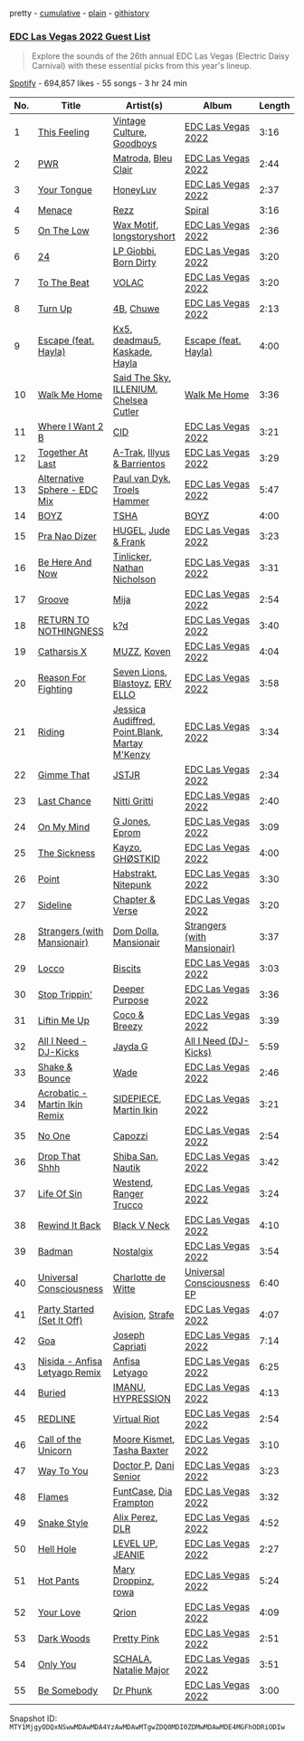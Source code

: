 pretty - [cumulative](/playlists/cumulative/37i9dQZF1DX3FNkD0kDpDV.md) - [plain](/playlists/plain/37i9dQZF1DX3FNkD0kDpDV) - [githistory](https://github.githistory.xyz/mackorone/spotify-playlist-archive/blob/main/playlists/plain/37i9dQZF1DX3FNkD0kDpDV)

### [EDC Las Vegas 2022 Guest List](https://open.spotify.com/playlist/37i9dQZF1DX3FNkD0kDpDV)

> Explore the sounds of the 26th annual EDC Las Vegas \(Electric Daisy Carnival\) with these essential picks from this year's lineup.

[Spotify](https://open.spotify.com/user/spotify) - 694,857 likes - 55 songs - 3 hr 24 min

| No. | Title | Artist(s) | Album | Length |
|---|---|---|---|---|
| 1 | [This Feeling](https://open.spotify.com/track/01c5BKqrUcV9PX6hIbcAr5) | [Vintage Culture](https://open.spotify.com/artist/28uJnu5EsrGml2tBd7y8ts), [Goodboys](https://open.spotify.com/artist/2nm38smINjms1LtczR0Cei) | [EDC Las Vegas 2022](https://open.spotify.com/album/22gZTr2ZQuaG5Ae73sJXau) | 3:16 |
| 2 | [PWR](https://open.spotify.com/track/3xkXmJ5wVC8hyC0dQpXNn1) | [Matroda](https://open.spotify.com/artist/45lcbTsX07JWzmTIjcdyBz), [Bleu Clair](https://open.spotify.com/artist/7kA4sEagpoNK91I7wr9tYr) | [EDC Las Vegas 2022](https://open.spotify.com/album/22gZTr2ZQuaG5Ae73sJXau) | 2:44 |
| 3 | [Your Tongue](https://open.spotify.com/track/2kesDKaApW5bbTaz9XXgFn) | [HoneyLuv](https://open.spotify.com/artist/1sl3gVNz3Nxd4poA8f76sl) | [EDC Las Vegas 2022](https://open.spotify.com/album/22gZTr2ZQuaG5Ae73sJXau) | 2:37 |
| 4 | [Menace](https://open.spotify.com/track/0sBAwzKnPSSi74NMbn9WKI) | [Rezz](https://open.spotify.com/artist/4aKdmOXdUKX07HVd3sGgzw) | [Spiral](https://open.spotify.com/album/4UgTdPzJTP0HZYlsEjZ1Co) | 3:16 |
| 5 | [On The Low](https://open.spotify.com/track/5C1aIvyvaTl4dMblgSE0WA) | [Wax Motif](https://open.spotify.com/artist/7zm3aSdmGiOkTt0aZFSO8R), [longstoryshort](https://open.spotify.com/artist/1ExbGBgD1r1eRfFlVyAWWl) | [EDC Las Vegas 2022](https://open.spotify.com/album/22gZTr2ZQuaG5Ae73sJXau) | 2:36 |
| 6 | [24](https://open.spotify.com/track/070ypG9kfYq1PpUISBESBw) | [LP Giobbi](https://open.spotify.com/artist/3oKnyRhYWzNsTiss5n4Z1J), [Born Dirty](https://open.spotify.com/artist/0qM78DOdgnNPpq2CpTNgU5) | [EDC Las Vegas 2022](https://open.spotify.com/album/22gZTr2ZQuaG5Ae73sJXau) | 3:20 |
| 7 | [To The Beat](https://open.spotify.com/track/4UeuPLtpS28LehpwuEJpf4) | [VOLAC](https://open.spotify.com/artist/4Nl6PVYLwbCFfr3UqQlFtE) | [EDC Las Vegas 2022](https://open.spotify.com/album/22gZTr2ZQuaG5Ae73sJXau) | 3:20 |
| 8 | [Turn Up](https://open.spotify.com/track/0MnzKivqKCbX62EhtbPFJj) | [4B](https://open.spotify.com/artist/0LIl9fjMPEZp8UDiL8Yuo4), [Chuwe](https://open.spotify.com/artist/7rJzxhgAkMeLK3jKJ8qKhn) | [EDC Las Vegas 2022](https://open.spotify.com/album/22gZTr2ZQuaG5Ae73sJXau) | 2:13 |
| 9 | [Escape \(feat\. Hayla\)](https://open.spotify.com/track/10oKSzRcwbZsog2uq2gb4b) | [Kx5](https://open.spotify.com/artist/2avRYQUWQpIkzJOEkf0MdY), [deadmau5](https://open.spotify.com/artist/2CIMQHirSU0MQqyYHq0eOx), [Kaskade](https://open.spotify.com/artist/6TQj5BFPooTa08A7pk8AQ1), [Hayla](https://open.spotify.com/artist/4yX6mpMyBGf9UfvBB8JJrc) | [Escape \(feat\. Hayla\)](https://open.spotify.com/album/1VvswDkZLX5hUgFW7F79GI) | 4:00 |
| 10 | [Walk Me Home](https://open.spotify.com/track/2qTtA6lgLLwfuYphfT4f8C) | [Said The Sky](https://open.spotify.com/artist/4LZ4De2MoO3lP6QaNCfvcu), [ILLENIUM](https://open.spotify.com/artist/45eNHdiiabvmbp4erw26rg), [Chelsea Cutler](https://open.spotify.com/artist/5JMLG56F1X5mFmWNmS0iAp) | [Walk Me Home](https://open.spotify.com/album/4lTOWYSn48zhJ7KeXEJva3) | 3:36 |
| 11 | [Where I Want 2 B](https://open.spotify.com/track/4vAUiSazY05OhAK8whiC8o) | [CID](https://open.spotify.com/artist/4FCzCS0KEgb0rgySWINItO) | [EDC Las Vegas 2022](https://open.spotify.com/album/22gZTr2ZQuaG5Ae73sJXau) | 3:21 |
| 12 | [Together At Last](https://open.spotify.com/track/0z3LM0EvPbh7VhBbg35Jba) | [A\-Trak](https://open.spotify.com/artist/3TaUSUXn41GixL7zbvrIDt), [Illyus & Barrientos](https://open.spotify.com/artist/6n5ccknvteaKfN4WA2qf3C) | [EDC Las Vegas 2022](https://open.spotify.com/album/22gZTr2ZQuaG5Ae73sJXau) | 3:29 |
| 13 | [Alternative Sphere \- EDC Mix](https://open.spotify.com/track/47SYKOsIp1OlXSJToEMnNB) | [Paul van Dyk](https://open.spotify.com/artist/7wU1naftD3lNq7rNsiDvOR), [Troels Hammer](https://open.spotify.com/artist/6BG79szH5N3AyYLbuEpelR) | [EDC Las Vegas 2022](https://open.spotify.com/album/22gZTr2ZQuaG5Ae73sJXau) | 5:47 |
| 14 | [BOYZ](https://open.spotify.com/track/5UnNCMFboucIF78lnp1jkR) | [TSHA](https://open.spotify.com/artist/2kLa7JZu4Ijdz1Gle2khZh) | [BOYZ](https://open.spotify.com/album/4tLBzhf9266srlw5qj6LnE) | 4:00 |
| 15 | [Pra Nao Dizer](https://open.spotify.com/track/2If9URu4QnSHLwDNnYNwXP) | [HUGEL](https://open.spotify.com/artist/5PlfkPxwCpRRWQJBxCa0By), [Jude & Frank](https://open.spotify.com/artist/7rUJV3QhhZJVRucw5BK09x) | [EDC Las Vegas 2022](https://open.spotify.com/album/22gZTr2ZQuaG5Ae73sJXau) | 3:23 |
| 16 | [Be Here And Now](https://open.spotify.com/track/3pv0BV1b1LWWDazjB887I7) | [Tinlicker](https://open.spotify.com/artist/5EmEZjq8eHEC6qFnT63Lza), [Nathan Nicholson](https://open.spotify.com/artist/4q8SjmBr5X7DUmVvrnNrsd) | [EDC Las Vegas 2022](https://open.spotify.com/album/22gZTr2ZQuaG5Ae73sJXau) | 3:31 |
| 17 | [Groove](https://open.spotify.com/track/2MrtFWfhNyCEwNUdyD5aq8) | [Mija](https://open.spotify.com/artist/1NpKmfDYMhw1KJIIUCsX4O) | [EDC Las Vegas 2022](https://open.spotify.com/album/22gZTr2ZQuaG5Ae73sJXau) | 2:54 |
| 18 | [RETURN TO NOTHINGNESS](https://open.spotify.com/track/6le42wyFT3VngstEv92z02) | [k?d](https://open.spotify.com/artist/714O3xvBNiclo82vxBn8Bf) | [EDC Las Vegas 2022](https://open.spotify.com/album/22gZTr2ZQuaG5Ae73sJXau) | 3:40 |
| 19 | [Catharsis X](https://open.spotify.com/track/1Ev39oBGwrkRsYKmIAsvcK) | [MUZZ](https://open.spotify.com/artist/4UNnRb4LN2hGtbtMfPzMhg), [Koven](https://open.spotify.com/artist/3UCbp6D1lvILlxRJT9LnFa) | [EDC Las Vegas 2022](https://open.spotify.com/album/22gZTr2ZQuaG5Ae73sJXau) | 4:04 |
| 20 | [Reason For Fighting](https://open.spotify.com/track/5b2asMklnhZCS27vezhozk) | [Seven Lions](https://open.spotify.com/artist/6fcTRFpz0yH79qSKfof7lp), [Blastoyz](https://open.spotify.com/artist/6WLP1sraOcF3Gaxp7xBa4p), [ERV ELLO](https://open.spotify.com/artist/6uCQQAHmh8iINfwg98z6zn) | [EDC Las Vegas 2022](https://open.spotify.com/album/22gZTr2ZQuaG5Ae73sJXau) | 3:58 |
| 21 | [Riding](https://open.spotify.com/track/424HKbYf9m7ONqAAVe15ZY) | [Jessica Audiffred](https://open.spotify.com/artist/4odLDriBk6oEZotzLPTSnD), [Point.Blank](https://open.spotify.com/artist/0kceiKJrP7AsW2rUPeAw3v), [Martay M'Kenzy](https://open.spotify.com/artist/0LVK3Io8yAwy9KLL0lyIHb) | [EDC Las Vegas 2022](https://open.spotify.com/album/22gZTr2ZQuaG5Ae73sJXau) | 3:34 |
| 22 | [Gimme That](https://open.spotify.com/track/6aNtnWqxCABzrYcuUOhkXx) | [JSTJR](https://open.spotify.com/artist/5SNvvu3C0tFHMXcih3NdiP) | [EDC Las Vegas 2022](https://open.spotify.com/album/22gZTr2ZQuaG5Ae73sJXau) | 2:34 |
| 23 | [Last Chance](https://open.spotify.com/track/7CAOwmDGWziGUV0z16Bag7) | [Nitti Gritti](https://open.spotify.com/artist/21AUdblPrTRzkvJn8FGrlk) | [EDC Las Vegas 2022](https://open.spotify.com/album/22gZTr2ZQuaG5Ae73sJXau) | 2:40 |
| 24 | [On My Mind](https://open.spotify.com/track/6ML0Go0mnQ6J86oKU6KFaN) | [G Jones](https://open.spotify.com/artist/0gXx2aQ2mfovDfqCw10MQC), [Eprom](https://open.spotify.com/artist/2c2X6dr1PHctH24BxNOjHi) | [EDC Las Vegas 2022](https://open.spotify.com/album/22gZTr2ZQuaG5Ae73sJXau) | 3:09 |
| 25 | [The Sickness](https://open.spotify.com/track/7qBAnMhoQq0KdJ9KA12A7R) | [Kayzo](https://open.spotify.com/artist/72iCiKwu6nu6Qq9emIwzYv), [GHØSTKID](https://open.spotify.com/artist/2ooWmQC4NQUQZ3z00mZQyK) | [EDC Las Vegas 2022](https://open.spotify.com/album/22gZTr2ZQuaG5Ae73sJXau) | 4:00 |
| 26 | [Point](https://open.spotify.com/track/7AUAbTXu4lgHHKPjQfRKps) | [Habstrakt](https://open.spotify.com/artist/1YYJxpOXYk1z1WtqdeLMkn), [Nitepunk](https://open.spotify.com/artist/6iPbI11utXY9CVhX6SPXEg) | [EDC Las Vegas 2022](https://open.spotify.com/album/22gZTr2ZQuaG5Ae73sJXau) | 3:30 |
| 27 | [Sideline](https://open.spotify.com/track/3fiQ5sXpqyBSIwE2G9EKPM) | [Chapter & Verse](https://open.spotify.com/artist/5yPVuutf3WAXUt1VqDaN1t) | [EDC Las Vegas 2022](https://open.spotify.com/album/22gZTr2ZQuaG5Ae73sJXau) | 3:20 |
| 28 | [Strangers \(with Mansionair\)](https://open.spotify.com/track/5nBqvq3hUl8n6HtKtwNphW) | [Dom Dolla](https://open.spotify.com/artist/205i7E8fNVfojowcQSfK9m), [Mansionair](https://open.spotify.com/artist/4qOzMSukiZoiSjPQw8Zs7s) | [Strangers \(with Mansionair\)](https://open.spotify.com/album/7n50hdKDAZWurnx43hDHhJ) | 3:37 |
| 29 | [Locco](https://open.spotify.com/track/7a003jjISZrI5dT784r69F) | [Biscits](https://open.spotify.com/artist/052B9SONfhoScw7dgYWw5o) | [EDC Las Vegas 2022](https://open.spotify.com/album/22gZTr2ZQuaG5Ae73sJXau) | 3:03 |
| 30 | [Stop Trippin'](https://open.spotify.com/track/78MHMSLxhR6oMYh0woRuAl) | [Deeper Purpose](https://open.spotify.com/artist/10Bo1ofGMWr6hFD7OM7W7r) | [EDC Las Vegas 2022](https://open.spotify.com/album/22gZTr2ZQuaG5Ae73sJXau) | 3:36 |
| 31 | [Liftin Me Up](https://open.spotify.com/track/7EyZnZ0fDgaYGd4oahf3sS) | [Coco & Breezy](https://open.spotify.com/artist/0Adbm5kzcPUxFybf9fhjgG) | [EDC Las Vegas 2022](https://open.spotify.com/album/22gZTr2ZQuaG5Ae73sJXau) | 3:39 |
| 32 | [All I Need \- DJ\-Kicks](https://open.spotify.com/track/7FAqwIV5IL80dMgMlu6WRZ) | [Jayda G](https://open.spotify.com/artist/3NKVm2Jedcf6ibJr6pMUVx) | [All I Need \(DJ\-Kicks\)](https://open.spotify.com/album/4eMhrXXUCKHXIaG2xZGjjO) | 5:59 |
| 33 | [Shake & Bounce](https://open.spotify.com/track/79Zdos24d0U0cOatMc1DqT) | [Wade](https://open.spotify.com/artist/09iEIVQVBtTVjiuEdqqkIR) | [EDC Las Vegas 2022](https://open.spotify.com/album/22gZTr2ZQuaG5Ae73sJXau) | 2:46 |
| 34 | [Acrobatic \- Martin Ikin Remix](https://open.spotify.com/track/06auJ7Qfyji7xfG3yfrgsp) | [SIDEPIECE](https://open.spotify.com/artist/5czbzNZZfWpyFgZyfT3Mkk), [Martin Ikin](https://open.spotify.com/artist/7DhdJhd6DrxeJlUajwttd1) | [EDC Las Vegas 2022](https://open.spotify.com/album/22gZTr2ZQuaG5Ae73sJXau) | 3:21 |
| 35 | [No One](https://open.spotify.com/track/6XAasr4IZGNpBQ2UiYHa3p) | [Capozzi](https://open.spotify.com/artist/1cNpMm9NSchdIe9RdGA1MC) | [EDC Las Vegas 2022](https://open.spotify.com/album/22gZTr2ZQuaG5Ae73sJXau) | 2:54 |
| 36 | [Drop That Shhh](https://open.spotify.com/track/484UmFLNtE0fkHyPIO51vu) | [Shiba San](https://open.spotify.com/artist/7Hr9bE0u9Rl5n6QahVNRnc), [Nautik](https://open.spotify.com/artist/4cXLx50kaRAc7B0ZQFP1Qa) | [EDC Las Vegas 2022](https://open.spotify.com/album/22gZTr2ZQuaG5Ae73sJXau) | 3:42 |
| 37 | [Life Of Sin](https://open.spotify.com/track/56GDLUmuu5c4MnV77hgrZr) | [Westend](https://open.spotify.com/artist/4epc3Bd0DOBA0kDywkRAsu), [Ranger Trucco](https://open.spotify.com/artist/36N80lh8tNu7XedcW55NC3) | [EDC Las Vegas 2022](https://open.spotify.com/album/22gZTr2ZQuaG5Ae73sJXau) | 3:24 |
| 38 | [Rewind It Back](https://open.spotify.com/track/5tpMVH9BvN4lBOic2H5VoA) | [Black V Neck](https://open.spotify.com/artist/2l0xOjnrmYsxNoQ0QI3G5a) | [EDC Las Vegas 2022](https://open.spotify.com/album/22gZTr2ZQuaG5Ae73sJXau) | 4:10 |
| 39 | [Badman](https://open.spotify.com/track/3DFZtppglBTncgZbCqt05Y) | [Nostalgix](https://open.spotify.com/artist/6CarTAUaWnQb6bp7yjP0Zz) | [EDC Las Vegas 2022](https://open.spotify.com/album/22gZTr2ZQuaG5Ae73sJXau) | 3:54 |
| 40 | [Universal Consciousness](https://open.spotify.com/track/6cKTcheUC3OHDMI8QMKp08) | [Charlotte de Witte](https://open.spotify.com/artist/1lJhME1ZpzsEa5M0wW6Mso) | [Universal Consciousness EP](https://open.spotify.com/album/4hLx8gxka0a3rYc2sBN3fQ) | 6:40 |
| 41 | [Party Started \(Set It Off\)](https://open.spotify.com/track/1LB0VUHjI5TGennQDyNU2Z) | [Avision](https://open.spotify.com/artist/25L7U77b5R5fO5pRjDP1Cj), [Strafe](https://open.spotify.com/artist/7MRMahYCfHhumbcvdV8joK) | [EDC Las Vegas 2022](https://open.spotify.com/album/22gZTr2ZQuaG5Ae73sJXau) | 4:07 |
| 42 | [Goa](https://open.spotify.com/track/0Lqb4Vcf9b9fwmonzYAIuh) | [Joseph Capriati](https://open.spotify.com/artist/7onsqSWPufMm5ZnUCECDpf) | [EDC Las Vegas 2022](https://open.spotify.com/album/22gZTr2ZQuaG5Ae73sJXau) | 7:14 |
| 43 | [Nisida \- Anfisa Letyago Remix](https://open.spotify.com/track/10KNcjEuTK51Nn0axVv59j) | [Anfisa Letyago](https://open.spotify.com/artist/7icoOm5fKKPo49jVxoj1Cq) | [EDC Las Vegas 2022](https://open.spotify.com/album/22gZTr2ZQuaG5Ae73sJXau) | 6:25 |
| 44 | [Buried](https://open.spotify.com/track/47S3ifaKlGdn6hSZQgozNC) | [IMANU](https://open.spotify.com/artist/5Y7rFm0tiJTVDzGLMzz0W1), [HYPRESSION](https://open.spotify.com/artist/440CkJeA4aZmro26BGCyt0) | [EDC Las Vegas 2022](https://open.spotify.com/album/22gZTr2ZQuaG5Ae73sJXau) | 4:13 |
| 45 | [REDLINE](https://open.spotify.com/track/1RF5o6GuRusEzMNiiaO2z2) | [Virtual Riot](https://open.spotify.com/artist/4FXGRMSHh2JjHxVwS8dhH1) | [EDC Las Vegas 2022](https://open.spotify.com/album/22gZTr2ZQuaG5Ae73sJXau) | 2:54 |
| 46 | [Call of the Unicorn](https://open.spotify.com/track/7dIYepHs0oMoBWT23Ecn0K) | [Moore Kismet](https://open.spotify.com/artist/50uPj85gZxHFuFOlNBnnr5), [Tasha Baxter](https://open.spotify.com/artist/7sLv4bED064cYa2XhF85og) | [EDC Las Vegas 2022](https://open.spotify.com/album/22gZTr2ZQuaG5Ae73sJXau) | 3:10 |
| 47 | [Way To You](https://open.spotify.com/track/6GtE4W3KSrOwFGxdooW8ub) | [Doctor P](https://open.spotify.com/artist/0tgjwsn1Lpjj8kKEvWm0KQ), [Dani Senior](https://open.spotify.com/artist/5Xt89aA6zRUVbYE9ReWerw) | [EDC Las Vegas 2022](https://open.spotify.com/album/22gZTr2ZQuaG5Ae73sJXau) | 3:23 |
| 48 | [Flames](https://open.spotify.com/track/1ehxdc6M8yoOZw4zjDRiHC) | [FuntCase](https://open.spotify.com/artist/6v1BAWFVNPbPJlnFHWR78D), [Dia Frampton](https://open.spotify.com/artist/3ppkM4QtM781APpaX7H9t7) | [EDC Las Vegas 2022](https://open.spotify.com/album/22gZTr2ZQuaG5Ae73sJXau) | 3:32 |
| 49 | [Snake Style](https://open.spotify.com/track/5xAHL32n81K6PLZMITbYeU) | [Alix Perez](https://open.spotify.com/artist/4e6pQ61gYReORJoXcrQH1Z), [DLR](https://open.spotify.com/artist/6kgD8l1FG4hgYgW9kk0dvs) | [EDC Las Vegas 2022](https://open.spotify.com/album/22gZTr2ZQuaG5Ae73sJXau) | 4:52 |
| 50 | [Hell Hole](https://open.spotify.com/track/2huWCqcQg1rVgHnafY1evA) | [LEVEL UP](https://open.spotify.com/artist/1ZpDxqXS6HAvoZyCzQfKRb), [JEANIE](https://open.spotify.com/artist/5y4xjNwy9GEFC4hic2epwe) | [EDC Las Vegas 2022](https://open.spotify.com/album/22gZTr2ZQuaG5Ae73sJXau) | 2:27 |
| 51 | [Hot Pants](https://open.spotify.com/track/4C4mzOBikyxOUVqLLHjxir) | [Mary Droppinz](https://open.spotify.com/artist/4tPVnr7VB15UA9TRsie3cS), [rowa](https://open.spotify.com/artist/4184WI6HqhOc13im6jz2Jh) | [EDC Las Vegas 2022](https://open.spotify.com/album/22gZTr2ZQuaG5Ae73sJXau) | 5:24 |
| 52 | [Your Love](https://open.spotify.com/track/5sALsXnrr4kIS5dDKuVraC) | [Qrion](https://open.spotify.com/artist/0bGDTQ78MVgI5Snqo9KJZw) | [EDC Las Vegas 2022](https://open.spotify.com/album/22gZTr2ZQuaG5Ae73sJXau) | 4:09 |
| 53 | [Dark Woods](https://open.spotify.com/track/76JlRugpnSdi1Yqc1xlz4b) | [Pretty Pink](https://open.spotify.com/artist/78GHS9zWXcj8tBke222g5N) | [EDC Las Vegas 2022](https://open.spotify.com/album/22gZTr2ZQuaG5Ae73sJXau) | 2:51 |
| 54 | [Only You](https://open.spotify.com/track/1TAMgssTc0a6Rub6yx9Uyb) | [SCHALA](https://open.spotify.com/artist/0jk7HHrwqq0Y3Djioelf3m), [Natalie Major](https://open.spotify.com/artist/1s5IKI3WdVj337WYpi4GIZ) | [EDC Las Vegas 2022](https://open.spotify.com/album/22gZTr2ZQuaG5Ae73sJXau) | 3:51 |
| 55 | [Be Somebody](https://open.spotify.com/track/6rCjlYN4dHhz4P0qgAl3ZZ) | [Dr Phunk](https://open.spotify.com/artist/1naX4fxuRaDFlj9tGfIUZk) | [EDC Las Vegas 2022](https://open.spotify.com/album/22gZTr2ZQuaG5Ae73sJXau) | 3:00 |

Snapshot ID: `MTY1MjgyODQxNSwwMDAwMDA4YzAwMDAwMTgwZDQ0MDI0ZDMwMDAwMDE4MGFhODRiODIw`
